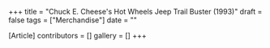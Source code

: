 +++
title = "Chuck E. Cheese's Hot Wheels Jeep Trail Buster (1993)"
draft = false
tags = ["Merchandise"]
date = ""

[Article]
contributors = []
gallery = []
+++